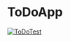# ToDoApp

[![ToDoTest](https://github.com/iiHadi66/ToDoApp/actions/workflows/test.yml/badge.svg)](https://github.com/iiHadi66/ToDoApp/actions/workflows/test.yml)

